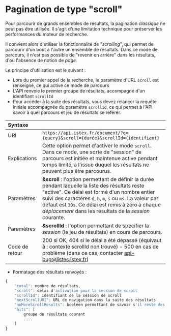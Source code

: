 # Pagination de type "scroll"

Pour parcourir de grands ensembles de résultats, la pagination _classique_ ne peut pas être utilisée. Il s'agit d'une limitation technique pour préserver les performances du moteur de recherche.

Il convient alors d'utiliser la fonctionnalité de "_scrolling_", qui permet de parcourir d'un bout à l'autre un ensemble de résultats. Dans ce mode de parcours, il n'est pas possible de "revenir en arrière" dans les résultats, d'où l'absence de notion de _page_.

Le principe d'utilisation est le suivant :

* Lors du premier appel de la recherche, le paramètre d'URL `scroll` est renseigné, ce qui active ce mode de parcours
* L'API renvoie le premier groupe de résultats, accompagné d'un identifiant `scrollId`
* Pour accéder à la suite des résultats, vous devez relancer la requête initiale accompagnée du paramètre `scrollId`, ce qui permet à l'API savoir à quel parcours et jeu de résultats se référer.

| Syntaxe |  |
| :--- | :--- |
| URI | `https://api.istex.fr/document/?q={query}&scroll={durée}&scrollId={identifiant}` |
| Explications | Cette option permet d'activer le mode `scroll`.  Dans ce mode, une sorte de "session" de parcours est initiée et maintenue active pendant temps limité,  à l'issue duquel les résultats ne peuvent plus être parcourus. |
| Paramètres | **&scroll** : l'option permettant de définir la durée pendant laquelle la liste des résultats reste "active".  Ce délai est formé d'un nombre entier suivi des caractères `d`, `h`, `m`, `s` ou `ms`.  La valeur par défaut est `30s`.  Ce délai est remis à zéro à chaque _déplacement_ dans les résultats de la _session_ courante. |
| Paramètres | **&scrollId** : l'option permettant de spécifier la _session_ \(le jeu de résultats\) en cours de parcours. |
| Code de retour | 200 si OK,   404 si le délai a été dépassé \(équivaut à : contexte scrollId non trouvé\)  - 500 en cas de problème \(dans ce cas, contacter [api-bug@listes.istex.fr](mailto:api-bug@listes.istex.fr)\) |

* Formatage des résultats renvoyés :

```javascript
{
    "total": nombre de résultats,
    "scroll": délai d'activation pour la session de scroll
    "scrollId": identifiant de la session de scroll
    "nextScrollURI": URL de navigation dans la suite des résultats
    "noMoreScrollResults": booléen permettant de savoir s'il reste des résultats
    "hits": [
        groupe de résultats courant 
        ....
    ]
}
```

